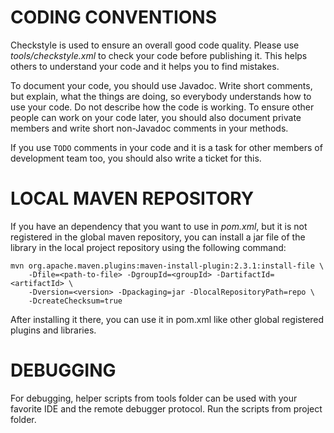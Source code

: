 CODING CONVENTIONS
==================

Checkstyle is used to ensure an overall good code quality.
Please use *tools/checkstyle.xml* to check your code before publishing it.
This helps others to understand your code and it helps you to find mistakes.

To document your code, you should use Javadoc. Write short comments,
but explain, what the things are doing, so everybody understands how to
use your code. Do not describe how the code is working.
To ensure other people can work on your code later, you should also document
private members and write short non-Javadoc comments in your methods.

If you use `TODO` comments in your code and it is a task for other members of
development team too, you should also write a ticket for this.


LOCAL MAVEN REPOSITORY
======================

If you have an dependency that you want to use in *pom.xml*, but it is not
registered in the global maven repository, you can install a jar file of the
library in the local project repository using the following command:

    mvn org.apache.maven.plugins:maven-install-plugin:2.3.1:install-file \
        -Dfile=<path-to-file> -DgroupId=<groupId> -DartifactId=<artifactId> \
        -Dversion=<version> -Dpackaging=jar -DlocalRepositoryPath=repo \
        -DcreateChecksum=true

After installing it there, you can use it in pom.xml like other global
registered plugins and libraries.


DEBUGGING
=========

For debugging, helper scripts from tools folder can be used with your favorite
IDE and the remote debugger protocol. Run the scripts from project folder.
